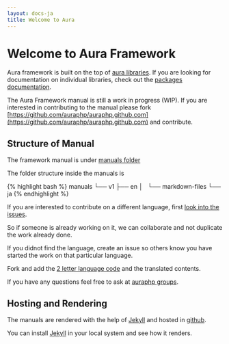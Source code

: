 ```yaml
---
layout: docs-ja
title: Welcome to Aura
---
```


Welcome to Aura Framework
=========================

Aura framework is built on the top of [aura libraries](/packages/).
If you are looking for documentation on individual libraries,
check out the [packages documentation](/packages/).

The Aura Framework manual is still a work in progress (WIP).
If you are interested in contributing to the manual please fork
[https://github.com/auraphp/auraphp.github.com](https://github.com/auraphp/auraphp.github.com)
and contribute.

Structure of Manual
-------------------

The framework manual is under
[manuals folder](https://github.com/auraphp/auraphp.github.com/tree/master/framework)

The folder structure inside the manuals is

{% highlight bash %}
manuals
    └── v1
        ├── en
        │   └── markdown-files
        └── ja
{% endhighlight %}

If you are interested to contribute on a different language,
first [look into the issues](https://github.com/auraphp/auraphp.github.com/issues?labels=manuals&page=1&state=open).

So if someone is already working on it, we can collaborate and
not duplicate the work already done.

If you didnot find the language, create an issue so others know you
have started the work on that particular language.

Fork and add the
[2 letter language code](http://en.wikipedia.org/wiki/List_of_ISO_639-1_codes)
and the translated contents.

If you have any questions feel free to ask at
[auraphp groups](http://groups.google.com/group/auraphp).

Hosting and Rendering
---------------------

The manuals are rendered with the help of [Jekyll](http://jekyllrb.com)
and hosted in [github](https://github.com).

You can install [Jekyll](http://jekyllrb.com) in your local system and
see how it renders.
